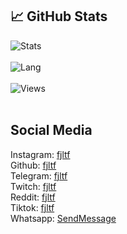 ## &#x1f4c8; GitHub Stats
![Stats](https://github-readme-stats.vercel.app/api?username=fjltf&show_icons=true&theme=radical)
<br>
<br>
![Lang](https://github-readme-stats.vercel.app/api/top-langs/?username=fjltf&title_color=ffffff&text_color=c9cacc&icon_color=2bbc8a&bg_color=1d1f21)
<br>
<br>
![Views](https://gpvc.arturio.dev/fjltf) 
<br>
<br>
## Social Media
Instagram: [fjltf](https://instagram.com/fjltf)
<br>
Github: [fjltf](https://github.com/fjltf)
<br>
Telegram: [fjltf](https://t.me/fjltf)
<br>
Twitch: [fjltf](https://twitch.tv/fjltf)
<br>
Reddit: [fjltf](https://reddit.com/user/fjltf)
<br>
Tiktok: [fjltf](https://tiktok.com/@fjltf)
<br>
Whatsapp: [SendMessage](https://wa.me/+962770362823)
